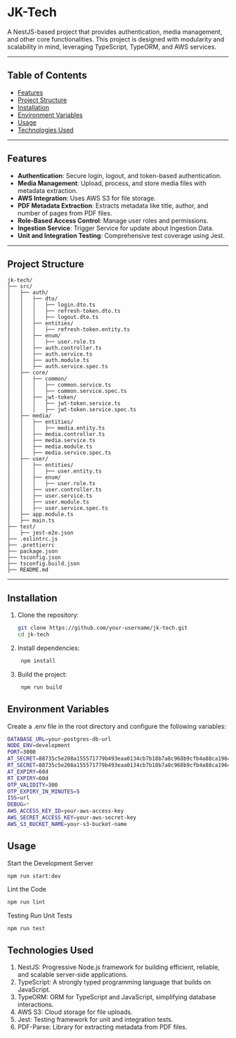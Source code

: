 # JK-Tech

A NestJS-based project that provides authentication, media management, and other core functionalities. This project is designed with modularity and scalability in mind, leveraging TypeScript, TypeORM, and AWS services.

---

## Table of Contents

- [Features](#features)
- [Project Structure](#project-structure)
- [Installation](#installation)
- [Environment Variables](#environment-variables)
- [Usage](#usage)
- [Technologies Used](#technologies-used)

---

## Features

- **Authentication**: Secure login, logout, and token-based authentication.
- **Media Management**: Upload, process, and store media files with metadata extraction.
- **AWS Integration**: Uses AWS S3 for file storage.
- **PDF Metadata Extraction**: Extracts metadata like title, author, and number of pages from PDF files.
- **Role-Based Access Control**: Manage user roles and permissions.
- **Ingestion Service**: Trigger Service for update about Ingestion Data.
- **Unit and Integration Testing**: Comprehensive test coverage using Jest.

---

## Project Structure
```
jk-tech/
├── src/
│   ├── auth/
│   │   ├── dto/
│   │   │   ├── login.dto.ts
│   │   │   ├── refresh-token.dto.ts
│   │   │   ├── logout.dto.ts
│   │   ├── entities/
│   │   │   ├── refresh-token.entity.ts
│   │   ├── enum/
│   │   │   ├── user.role.ts
│   │   ├── auth.controller.ts
│   │   ├── auth.service.ts
│   │   ├── auth.module.ts
│   │   ├── auth.service.spec.ts
│   ├── core/
│   │   ├── common/
│   │   │   ├── common.service.ts
│   │   │   ├── common.service.spec.ts
│   │   ├── jwt-token/
│   │   │   ├── jwt-token.service.ts
│   │   │   ├── jwt-token.service.spec.ts
│   ├── media/
│   │   ├── entities/
│   │   │   ├── media.entity.ts
│   │   ├── media.controller.ts
│   │   ├── media.service.ts
│   │   ├── media.module.ts
│   │   ├── media.service.spec.ts
│   ├── user/
│   │   ├── entities/
│   │   │   ├── user.entity.ts
│   │   ├── enum/
│   │   │   ├── user.role.ts
│   │   ├── user.controller.ts
│   │   ├── user.service.ts
│   │   ├── user.module.ts
│   │   ├── user.service.spec.ts
│   ├── app.module.ts
│   ├── main.ts
├── test/
│   ├── jest-e2e.json
├── .eslintrc.js
├── .prettierrc
├── package.json
├── tsconfig.json
├── tsconfig.build.json
├── README.md
```
---
## Installation

1. Clone the repository:
   ```bash
   git clone https://github.com/your-username/jk-tech.git
   cd jk-tech

2. Install dependencies:
   ```bash
    npm install

3. Build the project:
   ```bash
    npm run build

## Environment Variables
Create a .env file in the root directory and configure the following variables:

```bash
DATABASE_URL=your-postgres-db-url
NODE_ENV=development
PORT=3000
AT_SECRET=88735c5e208a155571779b493eaa0134cb7b18b7a8c968b9cfb4a88ca196443e
RT_SECRET=88735c5e208a155571779b493eaa0134cb7b18b7a8c968b9cfb4a88ca196443e
AT_EXPIRY=60d
RT_EXPIRY=60d
OTP_VALIDITY=300
OTP_EXPIRY_IN_MINUTES=5
ISS=url
DEBUG=*
AWS_ACCESS_KEY_ID=your-aws-access-key
AWS_SECRET_ACCESS_KEY=your-aws-secret-key
AWS_S3_BUCKET_NAME=your-s3-bucket-name
```
## Usage
Start the Development Server
```bash
npm run start:dev
```

Lint the Code
```bash
npm run lint
```

Testing
Run Unit Tests
```
npm run test
```

## Technologies Used

1. NestJS: Progressive Node.js framework for building efficient, reliable, and scalable server-side applications.
2. TypeScript: A strongly typed programming language that builds on JavaScript.
3. TypeORM: ORM for TypeScript and JavaScript, simplifying database interactions.
4. AWS S3: Cloud storage for file uploads.
5. Jest: Testing framework for unit and integration tests.
6. PDF-Parse: Library for extracting metadata from PDF files.

